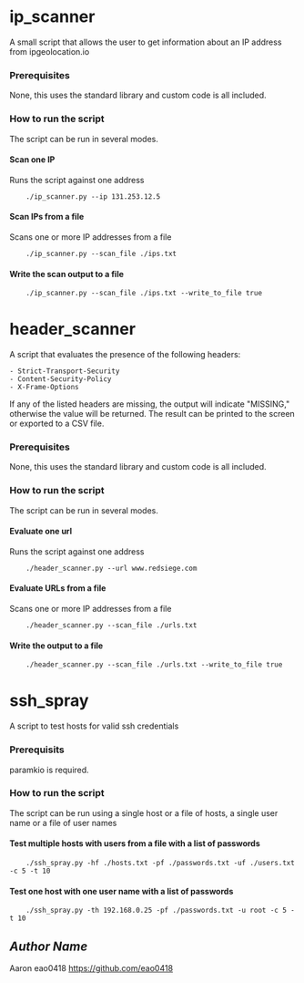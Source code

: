 # ip_scanner
A small script that allows the user to get information about an IP address from ipgeolocation.io
### Prerequisites
None, this uses the standard library and custom code is all included.
### How to run the script
The script can be run in several modes. 
#### Scan one IP
Runs the script against one address
```shell
    ./ip_scanner.py --ip 131.253.12.5
```
#### Scan IPs from a file
Scans one or more IP addresses from a file 
```shell
    ./ip_scanner.py --scan_file ./ips.txt
```
#### Write the scan output to a file
```shell
    ./ip_scanner.py --scan_file ./ips.txt --write_to_file true
```

# header_scanner
A script that evaluates the presence of the following headers:

    - Strict-Transport-Security
    - Content-Security-Policy
    - X-Frame-Options
If any of the listed headers are missing, the output will indicate "MISSING," otherwise the value will be returned. The result can be printed to the screen or exported to a CSV file.
### Prerequisites
None, this uses the standard library and custom code is all included.
### How to run the script
The script can be run in several modes. 
#### Evaluate one url
Runs the script against one address
```shell
    ./header_scanner.py --url www.redsiege.com
```
#### Evaluate URLs from a file
Scans one or more IP addresses from a file 
```shell
    ./header_scanner.py --scan_file ./urls.txt
```
#### Write the output to a file
```shell
    ./header_scanner.py --scan_file ./urls.txt --write_to_file true
```

# ssh_spray
A script to test hosts for valid ssh credentials
### Prerequisits 
paramkio is required.
### How to run the script
The script can be run using a single host or a file of hosts, a single user name or a file of user names
#### Test multiple hosts with users from a file with a list of passwords
```shell
    ./ssh_spray.py -hf ./hosts.txt -pf ./passwords.txt -uf ./users.txt -c 5 -t 10
```
#### Test one host with one user name with a list of passwords
```shell
    ./ssh_spray.py -th 192.168.0.25 -pf ./passwords.txt -u root -c 5 -t 10
```

## *Author Name*
Aaron
eao0418
https://github.com/eao0418